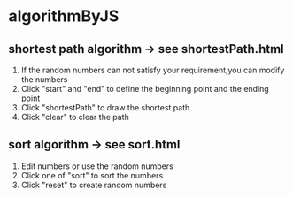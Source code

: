 # algorithmByJS
## shortest path algorithm -> see shortestPath.html
1. If the random numbers can not satisfy your requirement,you can modify the numbers
2. Click "start" and "end" to define the beginning point and the ending point
3. Click "shortestPath" to draw the shortest path
4. Click "clear" to clear the path
## sort algorithm -> see sort.html
1. Edit numbers or use the random numbers
2. Click one of "sort" to sort the numbers
3. Click "reset" to create random numbers
